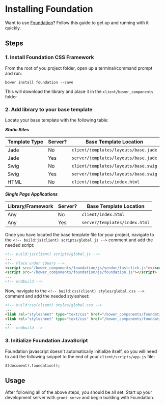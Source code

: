 # Installing Foundation
Want to use [Foundation](http://foundation.zurb.com/)? Follow this guide to get up and running with it quickly.

## Steps

### 1. Install Foundation CSS Framework
From the root of you project folder, open up a terminal/command prompt and run:

```
bower install foundation --save
```

This will download the library and place it in the `client/bower_components` folder

### 2. Add library to your base template

Locate your base template with the following table:

***Static Sites***

|Template Type | Server? | Base Template Location
|---------|---------------|---------
|Jade | No  | `client/templates/layouts/base.jade`
|Jade | Yes | `server/templates/layouts/base.jade`
|Swig | No |`client/templates/layouts/base.swig`
|Swig | Yes | `server/templates/layouts/base.swig`
|HTML | No | `client/templates/index.html`

***Single Page Applications***

|Library/Framework | Server? | Base Template Location
|---------|---------------|---------
|Any | No  | `client/index.html`
|Any | Yes | `server/templates/index.html`

Once you have located the base template file for your project, navigate to the `<!-- build:js(client) scripts/global.js -->` comment and add the needed script:

```html
<!-- build:js(client) scripts/global.js -->
...
<!-- Place under jQuery -->
<script src="/bower_components/foundation/js/vendor/fastclick.js"></script>
<script src="/bower_components/foundation/js/foundation.js"></script>
...
<!-- endbuild -->
```

Now, navigate to the `<!-- build:css(client) styles/global.css -->` comment and add the needed stylesheet:

```html
<!-- build:css(client) styles/global.css -->
...
<link rel="stylesheet" type="text/css" href="/bower_components/foundation/css/normalize.css">
<link rel="stylesheet" type="text/css" href="/bower_components/foundation/css/foundation.css">
...
<!-- endbuild -->
```

### 3. Initialize Foundation JavaScript

Foundation javascript doesn't automatically initialize itself, so you will need to add the following snippet to the end of your `client/scripts/app.js` file:

```
$(document).foundation();
```

## Usage
After following all of the above steps, you should be all set. Start up your development server with `grunt serve` and begin building with Foundation.

